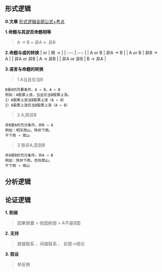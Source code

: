 ## 形式逻辑
**0.文章**
[形式逻辑全部公式+考点](https://zhuanlan.zhihu.com/p/144830887)

**1.命题与其逆否命题相等**
> A → B = 非A ← 非B

**2.命题与或的转换**
| or | 转 → |
| :--: | :--: |
| A or B | 非A → B |
| A or B | 非B → A |
| 非A or 非B | A → 非B |
| 非A or 非B | B → 非A |

**3.语言与命题的转换**
>1 A当且仅当B
```
B是A的充要条件。A → B，A ← B
例如：A股票上涨，当且仅当B股票上涨。
1）A股票上涨当B股票上涨（A → B）
2）A股票上涨仅当B股票上涨（A ← B）
```
>2 A,除非B
```
非B是A的充分条件。非B → A
例如：明天爬山，除非下雨。
不下雨 → 爬山
```
>3 除非A,否则B
```
非A是B的充分条件。非A → B
例如：除非下雨，否则爬山。
不下雨 → 爬山
```
## 分析逻辑

## 论证逻辑
**1. 削弱**
> 因果倒置 > 他因削弱 > A不是B因

**2. 支持**
> 直接联系 、间接联系 、 前提→结论

**3. 假设**
> 举反例
